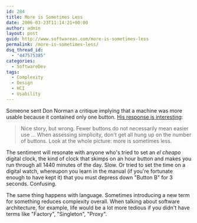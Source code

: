 ```yaml
---
id: 284
title: More is Sometimes Less
date: 2006-03-23T11:14:21+00:00
author: admin
layout: post
guid: http://www.softwareas.com/more-is-sometimes-less
permalink: /more-is-sometimes-less/
dsq_thread_id:
  - "447575385"
categories:
  - SoftwareDev
tags:
  - Complexity
  - Design
  - HCI
  - Usability
---
```

Someone sent Don Norman a critique implying that a machine was more usable because it contained only one button. <a href="http://www.jnd.org/dn.mss/pod_coffee_makers.html">His response  is interesting</a>:
<blockquote>
<p>Nice story, but wrong. Fewer buttons do not necessarily mean easier use ...
When assessing simplicity, don't get all hung up on the number of buttons. Look at the whole picture: more is sometimes less.</p>
</blockquote>
The sentiment will resonate with anyone who's tried to set an <em>el cheapo</em> digital clock, the kind of clock that skimps on an hour button and makes you run through all 1440 minutes of the day. Slow. Or tried to set the time on a digital watch, whereupon you learn in the manual (if you're fortunate enough to have kept it) that you must depress down "Button B" for 3 seconds. Confusing.

The same thing happens with language. Sometimes introducing a new term for something reduces complexity overall. When talking about software architecture, for example, life would be a lot more tedious if you didn't have terms like "Factory", "Singleton", "Proxy".